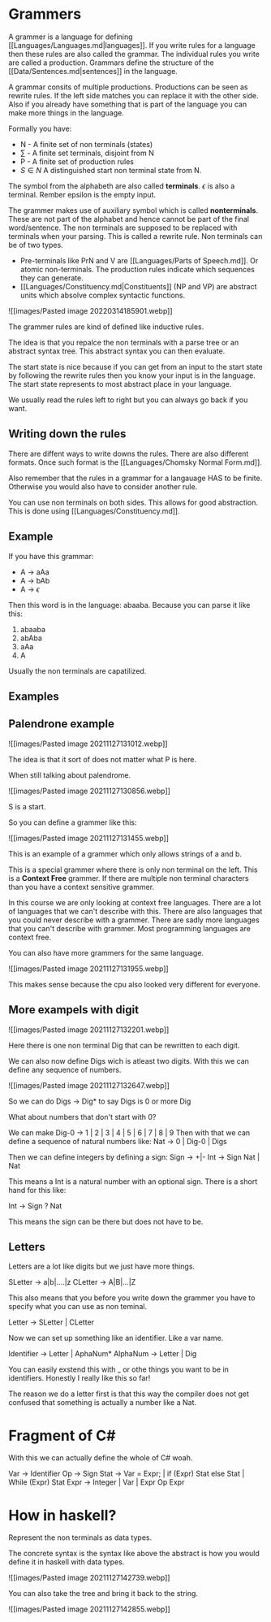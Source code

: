 # Grammers
A grammer is a language for defining [[Languages/Languages.md|languages]].  If you write rules for a language then these rules are also called the grammar. The individual rules you write are called a production. Grammars define the structure of the [[Data/Sentences.md|sentences]] in the language.

A grammar consits of multiple productions. Productions can be seen as rewrite rules. If the left side matches you can replace it with the other side. Also if you already have something that is part of the language you can make more things in the language.

Formally you have:
- N - A finite set of non terminals (states)
- $\sum\limits$ - A finite set terminals, disjoint from N 
- P - A finite set of production rules 
- $S \in N$ A distinguished start non terminal state from N. 

The symbol from the alphabeth are also called **terminals**. $\epsilon$ is also a terminal. Rember epsilon is the empty input.

The grammer makes use of auxiliary symbol which is called **nonterminals**. These are not part of the alphabet and hence cannot be part of the final word/sentence. The non terminals are supposed to be replaced with terminals when your parsing. This is called a rewrite rule. Non terminals can be of two types. 

- Pre-terminals like PrN and V are [[Languages/Parts of Speech.md]]. Or atomic non-terminals. The production rules indicate which sequences they can generate.
- [[Languages/Constituency.md|Constituents]] (NP and VP) are abstract units which absolve complex syntactic functions. 

![[images/Pasted image 20220314185901.webp]]


The grammer rules are kind of defined like inductive rules.

The idea is that you repalce the non terminals with a parse tree or an abstract syntax tree. This abstract syntax you can then evaluate. 


The start state is nice because if you can get from an input to the start state by following the rewrite rules then you know your input is in the language. The start state represents to most abstract place in your language. 

We usually read the rules left to right but you can always go back if you want. 

## Writing down the rules
There are diffent ways to write downs the rules. There are also different formats. Once such format is the  [[Languages/Chomsky Normal Form.md]].

Also remember that the rules in a grammar for a langauage HAS to be finite. Otherwise you would also have to consider another rule. 

You can use non terminals on both sides. This allows for good abstraction. This is done using [[Languages/Constituency.md]].


## Example

If you have this grammar:

- A -> aAa
- A -> bAb
- A -> $\epsilon$

Then this word is in the language: abaaba. Because you can parse it like this:
1. abaaba
2. abAba
3. aAa
4. A

Usually the non terminals are capatilized. 




## Examples

## Palendrone example

![[images/Pasted image 20211127131012.webp]]

The idea is that it sort of does not matter what P is here. 

When still talking about palendrome. 

![[images/Pasted image 20211127130856.webp]]

S is a start. 

So you can define a grammer like this:

![[images/Pasted image 20211127131455.webp]]

This is an example of a grammer which only allows strings of a and b.

This is a special grammer where there is only non terminal on the left. This is a **Context Free** grammer. If there are multiple non terminal characters than you have a context sensitive grammer.

In this course we are only looking at context free languages. There are a lot of languages that we can't describe with this. There are also languages that you could never describe with a grammer. There are sadly more languages that you can't describe with grammer. Most programming languages are context free. 

You can also have more grammers for the same language. 

![[images/Pasted image 20211127131955.webp]]

This makes sense because the cpu also looked very different for everyone. 

## More exampels with digit
![[images/Pasted image 20211127132201.webp]]

Here there is one non terminal Dig that can be rewritten to each digit. 

We can also now define Digs wich is atleast two digits. With this we can define any sequence of numbers. 

![[images/Pasted image 20211127132647.webp]]

So we can do Digs -> Dig* to say Digs is 0 or more Dig

What about numbers that don't start with 0?

We can make Dig-0 -> 1 | 2 | 3 | 4 | 5 | 6 | 7 | 8 | 9
Then with that we can define a sequence of natural numbers like:
Nat -> 0 | Dig-0 | Digs

Then we can define integers by defining a sign:
Sign -> +|-
Int -> Sign Nat | Nat 

This means a Int is a natural number with an optional sign. There is a short hand for this like:

Int -> Sign ? Nat 

This means the sign can be there but does not have to be. 

## Letters
Letters are a lot like digits but we just have more things. 

SLetter -> a|b|....|z
CLetter -> A|B|...|Z

This also means that you before you write down the grammer you have to specify what you can use as non teminal. 

Letter -> SLetter | CLetter

Now we can set up something like an identifier. Like a var name. 

Identifier -> Letter | AphaNum* 
AlphaNum -> Letter | Dig

You can easily exstend this with _ or othe things you want to be in identifiers. Honestly I really like this so far!

The reason we do a letter first is that this way the compiler does not get confused that something is actually a number like a Nat. 

# Fragment of C#

With this we can actually define the whole of C# woah.

Var -> Identifier
Op -> Sign 
Stat -> Var = Expr; 
	| if (Expr) Stat else Stat
	| While (Expr) Stat
Expr -> Integer
	| Var
	| Expr Op Expr


# How in haskell?

Represent the non terminals as data types. 

The concrete syntax is the syntax like above the abstract is how you would define it in haskell with data types. 

![[images/Pasted image 20211127142739.webp]]

You can also take the tree and bring it back to the string. 

![[images/Pasted image 20211127142855.webp]]